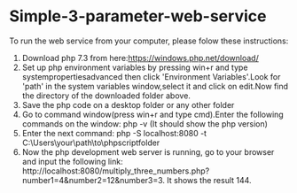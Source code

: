 # Simple-3-parameter-web-service
To run the web service from your computer, please folow these instructions: 
1. Download php 7.3 from here:https://windows.php.net/download/ 
2. Set up php environment variables by pressing win+r and type systempropertiesadvanced then click 'Environment Variables'.Look for 'path' in the system variables window,select it and click on edit.Now find the directory of the downloaded folder above. 
3. Save the php code on a desktop folder or any other folder 
4. Go to command window(press win+r and type cmd).Enter the following commands on the window: php -v (It should show the php version) 
5. Enter the next command: php -S localhost:8080 -t C:\Users\your\path\to\phpscriptfolder
6. Now the php development web server is running, go to your browser and input the following link:  http://localhost:8080/multiply_three_numbers.php?number1=4&amp;number2=12&amp;number3=3. It shows the result 144.

